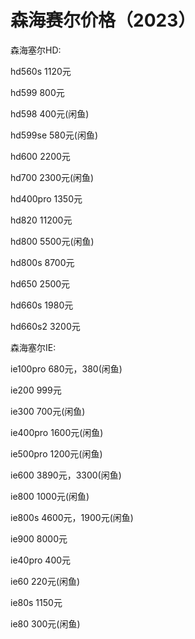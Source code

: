 # 森海赛尔价格（2023）

森海塞尔HD:

hd560s 1120元

hd599 800元

hd598 400元(闲鱼)

hd599se 580元(闲鱼)

hd600 2200元

hd700 2300元(闲鱼)

hd400pro 1350元

hd820 11200元

hd800 5500元(闲鱼)

hd800s 8700元

hd650 2500元

hd660s 1980元

hd660s2 3200元

森海塞尔IE:

ie100pro 680元，380(闲鱼)

ie200 999元

ie300 700元(闲鱼)

ie400pro 1600元(闲鱼)

ie500pro 1200元(闲鱼)

ie600 3890元，3300(闲鱼)

ie800 1000元(闲鱼)

ie800s 4600元，1900元(闲鱼)

ie900 8000元

ie40pro 400元

ie60 220元(闲鱼)

ie80s 1150元

ie80 300元(闲鱼)